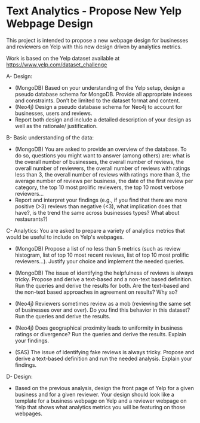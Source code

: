 # Text Analytics - Propose New Yelp Webpage Design

This project is intended to propose a new webpage design for businesses and reviewers on Yelp with this new design driven by analytics metrics. 

Work is based on the Yelp dataset available at https://www.yelp.com/dataset_challenge 

A- Design:
- (MongoDB) Based on your understanding of the Yelp setup, design a pseudo database schema for MongoDB. Provide all appropriate indexes and constraints. Don’t be limited to the dataset format and content.
- (Neo4j) Design a pseudo database schema for Neo4j to account for businesses, users and reviews.
- Report both design and include a detailed description of your design as well as the rationale/ justification.

B- Basic understanding of the data:
- (MongoDB) You are asked to provide an overview of the database. To do so, questions you might want to answer (among others) are: what is the overall number of businesses, the overall number of reviews, the overall number of reviewers, the overall number of reviews with ratings less than 3, the overall number of reviews with ratings more than 3, the average number of reviews per business, the date of the first review per category, the top 10 most prolific reviewers, the top 10 most verbose reviewers...
- Report and interpret your findings (e.g., if you find that there are more positive (>3) reviews than negative (<3), what implication does that have?, is the trend the same across businesses types? What about restaurants?)

C- Analytics:
You are asked to prepare a variety of analytics metrics that would be useful to include on Yelp's webpages.
- (MongoDB) Propose a list of no less than 5 metrics (such as review histogram, list of top 10 most recent reviews, list of top 10 most prolific reviewers...). Justify your choice and implement the needed queries.
- (MongoDB) The issue of identifying the helpfulness of reviews is always tricky. Propose and derive a text-based and a non-text based definition. Run the queries and derive the results for both. Are the text-based and the non-text based approaches in agreement on results? Why so?
- (Neo4j) Reviewers sometimes review as a mob (reviewing the same set of businesses over and over). Do you find this behavior in this dataset? Run the queries and derive the results.

- (Neo4j) Does geographical proximity leads to uniformity in business ratings or divergence? Run the queries and derive the results. Explain your findings.
- (SAS) The issue of identifying fake reviews is always tricky. Propose and derive a text-based definition and run the needed analysis. Explain your findings.


D- Design:
- Based on the previous analysis, design the front page of Yelp for a given business and for a given reviewer. Your design should look like a template for a business webpage on Yelp and a reviewer webpage on Yelp that shows what analytics metrics you will be featuring on those webpages.

